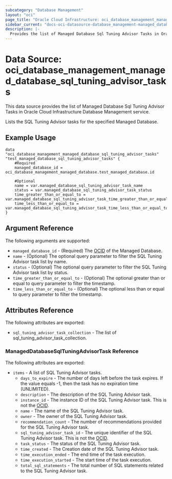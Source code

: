 ```yaml
---
subcategory: "Database Management"
layout: "oci"
page_title: "Oracle Cloud Infrastructure: oci_database_management_managed_database_sql_tuning_advisor_tasks"
sidebar_current: "docs-oci-datasource-database_management-managed_database_sql_tuning_advisor_tasks"
description: |-
  Provides the list of Managed Database Sql Tuning Advisor Tasks in Oracle Cloud Infrastructure Database Management service
---
```


# Data Source: oci_database_management_managed_database_sql_tuning_advisor_tasks
This data source provides the list of Managed Database Sql Tuning Advisor Tasks in Oracle Cloud Infrastructure Database Management service.

Lists the SQL Tuning Advisor tasks for the specified Managed Database.


## Example Usage

```hcl
data "oci_database_management_managed_database_sql_tuning_advisor_tasks" "test_managed_database_sql_tuning_advisor_tasks" {
	#Required
	managed_database_id = oci_database_management_managed_database.test_managed_database.id

	#Optional
	name = var.managed_database_sql_tuning_advisor_task_name
	status = var.managed_database_sql_tuning_advisor_task_status
	time_greater_than_or_equal_to = var.managed_database_sql_tuning_advisor_task_time_greater_than_or_equal_to
	time_less_than_or_equal_to = var.managed_database_sql_tuning_advisor_task_time_less_than_or_equal_to
}
```

## Argument Reference

The following arguments are supported:

* `managed_database_id` - (Required) The [OCID](https://docs.cloud.oracle.com/iaas/Content/General/Concepts/identifiers.htm) of the Managed Database.
* `name` - (Optional) The optional query parameter to filter the SQL Tuning Advisor task list by name.
* `status` - (Optional) The optional query parameter to filter the SQL Tuning Advisor task list by status.
* `time_greater_than_or_equal_to` - (Optional) The optional greater than or equal to query parameter to filter the timestamp.
* `time_less_than_or_equal_to` - (Optional) The optional less than or equal to query parameter to filter the timestamp.


## Attributes Reference

The following attributes are exported:

* `sql_tuning_advisor_task_collection` - The list of sql_tuning_advisor_task_collection.

### ManagedDatabaseSqlTuningAdvisorTask Reference

The following attributes are exported:

* `items` - A list of SQL Tuning Advisor tasks.
	* `days_to_expire` - The number of days left before the task expires. If the value equals -1, then the task has no expiration time (UNLIMITED).
	* `description` - The description of the SQL Tuning Advisor task.
	* `instance_id` - The instance ID of the SQL Tuning Advisor task. This is not the [OCID](https://docs.cloud.oracle.com/iaas/Content/General/Concepts/identifiers.htm).
	* `name` - The name of the SQL Tuning Advisor task.
	* `owner` - The owner of the SQL Tuning Advisor task.
	* `recommendation_count` - The number of recommendations provided for the SQL Tuning Advisor task.
	* `sql_tuning_advisor_task_id` - The unique identifier of the SQL Tuning Advisor task. This is not the [OCID](https://docs.cloud.oracle.com/iaas/Content/General/Concepts/identifiers.htm).
	* `task_status` - The status of the SQL Tuning Advisor task.
	* `time_created` - The Creation date of the SQL Tuning Advisor task.
	* `time_execution_ended` - The end time of the task execution.
	* `time_execution_started` - The start time of the task execution.
	* `total_sql_statements` - The total number of SQL statements related to the SQL Tuning Advisor task.

